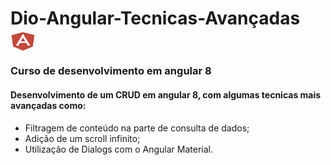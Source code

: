 # Dio-Angular-Tecnicas-Avançadas <img align="center" alt="MatJS" height="30" width="40" src="https://raw.githubusercontent.com/devicons/devicon/master/icons/angularjs/angularjs-plain.svg">
### Curso de desenvolvimento em angular 8   

#### Desenvolvimento de um CRUD em angular 8, com algumas tecnicas mais avançadas como:
  * Filtragem de conteúdo na parte de consulta de dados;
  * Adição de um scroll infinito;
  * Utilização de Dialogs com o Angular Material.
